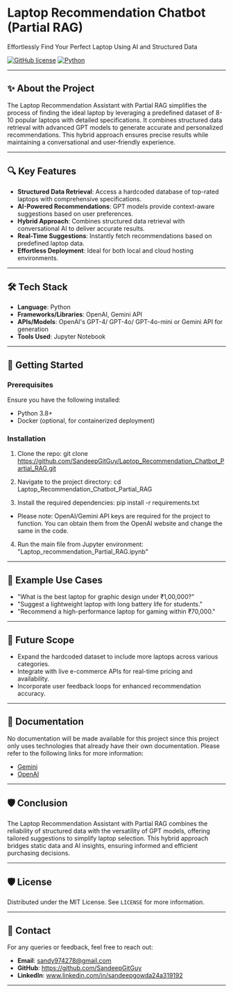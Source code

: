 # Laptop Recommendation Chatbot (Partial RAG)
Effortlessly Find Your Perfect Laptop Using AI and Structured Data

[![GitHub license](https://img.shields.io/badge/license-MIT-blue.svg)](LICENSE)
[![Python](https://img.shields.io/badge/python-3.8%2B-brightgreen.svg)](https://www.python.org/)

---

## ✨ About the Project
The Laptop Recommendation Assistant with Partial RAG simplifies the process of finding the ideal laptop by leveraging a predefined dataset of 8-10 popular laptops with detailed specifications. It combines structured data retrieval with advanced GPT models to generate accurate and personalized recommendations. This hybrid approach ensures precise results while maintaining a conversational and user-friendly experience.

---

## 🔍 Key Features
- **Structured Data Retrieval**: Access a hardcoded database of top-rated laptops with comprehensive specifications.
- **AI-Powered Recommendations**: GPT models provide context-aware suggestions based on user preferences.
- **Hybrid Approach**: Combines structured data retrieval with conversational AI to deliver accurate results.
- **Real-Time Suggestions**: Instantly fetch recommendations based on predefined laptop data.
- **Effortless Deployment**: Ideal for both local and cloud hosting environments.

---

## 🛠️ Tech Stack
- **Language**: Python
- **Frameworks/Libraries**: OpenAI, Gemini API
- **APIs/Models**: OpenAI's GPT-4/ GPT-4o/ GPT-4o-mini or Gemini API for generation
- **Tools Used**: Jupyter Notebook

---

## 🚀 Getting Started

### Prerequisites
Ensure you have the following installed:
- Python 3.8+
- Docker (optional, for containerized deployment)

### Installation
1. Clone the repo:
git clone https://github.com/SandeepGitGuy/Laptop_Recommendation_Chatbot_Partial_RAG.git

2. Navigate to the project directory:
cd Laptop_Recommendation_Chatbot_Partial_RAG

3. Install the required dependencies:
pip install -r requirements.txt

- Please note: OpenAI/Gemini API keys are required for the project to function. You can obtain them from the OpenAI website and change the same in the code.

4. Run the main file from Jupyter environment:
"Laptop_recommendation_Partial_RAG.ipynb"

---

## 🧪 Example Use Cases
- "What is the best laptop for graphic design under ₹1,00,000?"
- "Suggest a lightweight laptop with long battery life for students."
- "Recommend a high-performance laptop for gaming within ₹70,000."

---

## 🚀 Future Scope
- Expand the hardcoded dataset to include more laptops across various categories.
- Integrate with live e-commerce APIs for real-time pricing and availability.
- Incorporate user feedback loops for enhanced recommendation accuracy.

---

## 📖 Documentation
No documentation will be made available for this project since this project only uses technologies that already have their own documentation. Please refer to the following links for more information:
- [Gemini](https://ai.google.dev/gemini-api/docs/models/gemini)
- [OpenAI](https://platform.openai.com/docs/)

---

## 🛡️ Conclusion
The Laptop Recommendation Assistant with Partial RAG combines the reliability of structured data with the versatility of GPT models, offering tailored suggestions to simplify laptop selection. This hybrid approach bridges static data and AI insights, ensuring informed and efficient purchasing decisions.

---

## 🛡️ License
Distributed under the MIT License. See `LICENSE` for more information.

---

## 💬 Contact
For any queries or feedback, feel free to reach out:

- **Email**: sandy974278@gmail.com
- **GitHub**: https://github.com/SandeepGitGuy
- **LinkedIn**: www.linkedin.com/in/sandeepgowda24a319192

---